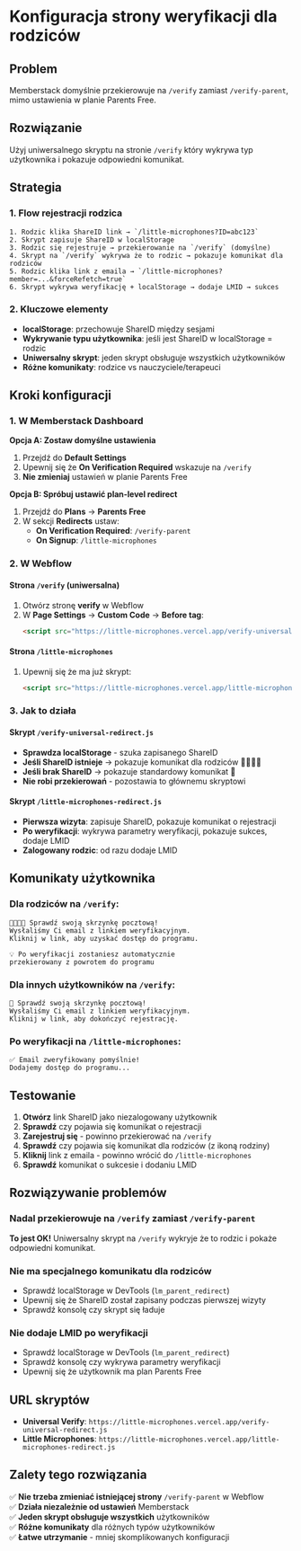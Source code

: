 # Konfiguracja strony weryfikacji dla rodziców

## Problem
Memberstack domyślnie przekierowuje na `/verify` zamiast `/verify-parent`, mimo ustawienia w planie Parents Free.

## Rozwiązanie
Użyj uniwersalnego skryptu na stronie `/verify` który wykrywa typ użytkownika i pokazuje odpowiedni komunikat.

## Strategia

### 1. Flow rejestracji rodzica
```
1. Rodzic klika ShareID link → `/little-microphones?ID=abc123`
2. Skrypt zapisuje ShareID w localStorage
3. Rodzic się rejestruje → przekierowanie na `/verify` (domyślne)
4. Skrypt na `/verify` wykrywa że to rodzic → pokazuje komunikat dla rodziców
5. Rodzic klika link z emaila → `/little-microphones?member=...&forceRefetch=true`
6. Skrypt wykrywa weryfikację + localStorage → dodaje LMID → sukces
```

### 2. Kluczowe elementy
- **localStorage**: przechowuje ShareID między sesjami
- **Wykrywanie typu użytkownika**: jeśli jest ShareID w localStorage = rodzic
- **Uniwersalny skrypt**: jeden skrypt obsługuje wszystkich użytkowników
- **Różne komunikaty**: rodzice vs nauczyciele/terapeuci

## Kroki konfiguracji

### 1. W Memberstack Dashboard

**Opcja A: Zostaw domyślne ustawienia**
1. Przejdź do **Default Settings**
2. Upewnij się że **On Verification Required** wskazuje na `/verify`
3. **Nie zmieniaj** ustawień w planie Parents Free

**Opcja B: Spróbuj ustawić plan-level redirect**
1. Przejdź do **Plans** → **Parents Free**
2. W sekcji **Redirects** ustaw:
   - **On Verification Required**: `/verify-parent`
   - **On Signup**: `/little-microphones`

### 2. W Webflow

#### Strona `/verify` (uniwersalna)
1. Otwórz stronę **verify** w Webflow
2. W **Page Settings** → **Custom Code** → **Before </body> tag**:
   ```html
   <script src="https://little-microphones.vercel.app/verify-universal-redirect.js"></script>
   ```

#### Strona `/little-microphones`
1. Upewnij się że ma już skrypt:
   ```html
   <script src="https://little-microphones.vercel.app/little-microphones-redirect.js"></script>
   ```

### 3. Jak to działa

#### Skrypt `/verify-universal-redirect.js`
- **Sprawdza localStorage** - szuka zapisanego ShareID
- **Jeśli ShareID istnieje** → pokazuje komunikat dla rodziców 👨‍👩‍👧‍👦
- **Jeśli brak ShareID** → pokazuje standardowy komunikat 📧
- **Nie robi przekierowań** - pozostawia to głównemu skryptowi

#### Skrypt `/little-microphones-redirect.js`
- **Pierwsza wizyta**: zapisuje ShareID, pokazuje komunikat o rejestracji
- **Po weryfikacji**: wykrywa parametry weryfikacji, pokazuje sukces, dodaje LMID
- **Zalogowany rodzic**: od razu dodaje LMID

## Komunikaty użytkownika

### Dla rodziców na `/verify`:
```
👨‍👩‍👧‍👦 Sprawdź swoją skrzynkę pocztową!
Wysłaliśmy Ci email z linkiem weryfikacyjnym.
Kliknij w link, aby uzyskać dostęp do programu.

💡 Po weryfikacji zostaniesz automatycznie 
przekierowany z powrotem do programu
```

### Dla innych użytkowników na `/verify`:
```
📧 Sprawdź swoją skrzynkę pocztową!
Wysłaliśmy Ci email z linkiem weryfikacyjnym.
Kliknij w link, aby dokończyć rejestrację.
```

### Po weryfikacji na `/little-microphones`:
```
✅ Email zweryfikowany pomyślnie! 
Dodajemy dostęp do programu...
```

## Testowanie

1. **Otwórz** link ShareID jako niezalogowany użytkownik
2. **Sprawdź** czy pojawia się komunikat o rejestracji
3. **Zarejestruj się** - powinno przekierować na `/verify`
4. **Sprawdź** czy pojawia się komunikat dla rodziców (z ikoną rodziny)
5. **Kliknij** link z emaila - powinno wrócić do `/little-microphones`
6. **Sprawdź** komunikat o sukcesie i dodaniu LMID

## Rozwiązywanie problemów

### Nadal przekierowuje na `/verify` zamiast `/verify-parent`
**To jest OK!** Uniwersalny skrypt na `/verify` wykryje że to rodzic i pokaże odpowiedni komunikat.

### Nie ma specjalnego komunikatu dla rodziców
- Sprawdź localStorage w DevTools (`lm_parent_redirect`)
- Upewnij się że ShareID został zapisany podczas pierwszej wizyty
- Sprawdź konsolę czy skrypt się ładuje

### Nie dodaje LMID po weryfikacji
- Sprawdź localStorage w DevTools (`lm_parent_redirect`)
- Sprawdź konsolę czy wykrywa parametry weryfikacji
- Upewnij się że użytkownik ma plan Parents Free

## URL skryptów

- **Universal Verify**: `https://little-microphones.vercel.app/verify-universal-redirect.js`
- **Little Microphones**: `https://little-microphones.vercel.app/little-microphones-redirect.js`

## Zalety tego rozwiązania

✅ **Nie trzeba zmieniać istniejącej strony** `/verify-parent` w Webflow  
✅ **Działa niezależnie od ustawień** Memberstack  
✅ **Jeden skrypt obsługuje wszystkich** użytkowników  
✅ **Różne komunikaty** dla różnych typów użytkowników  
✅ **Łatwe utrzymanie** - mniej skomplikowanych konfiguracji 